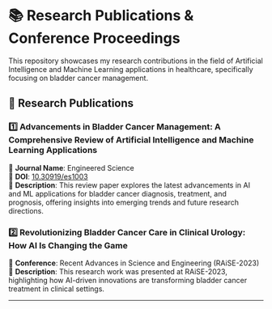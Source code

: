 # 📚 Research Publications & Conference Proceedings  

This repository showcases my research contributions in the field of Artificial Intelligence and Machine Learning applications in healthcare, specifically focusing on bladder cancer management.  

## 📝 Research Publications  

### 1️⃣ Advancements in Bladder Cancer Management: A Comprehensive Review of Artificial Intelligence and Machine Learning Applications  
📌 **Journal Name**: Engineered Science  
📌 **DOI**: [10.30919/es1003](https://www.espublisher.com/journals/articlehtml/engineered-science/10.30919-es1003)  
📌 **Description**: This review paper explores the latest advancements in AI and ML applications for bladder cancer diagnosis, treatment, and prognosis, offering insights into emerging trends and future research directions.  

### 2️⃣ Revolutionizing Bladder Cancer Care in Clinical Urology: How AI Is Changing the Game  
📌 **Conference**: Recent Advances in Science and Engineering (RAiSE-2023)  
📌 **Description**: This research work was presented at RAiSE-2023, highlighting how AI-driven innovations are transforming bladder cancer treatment in clinical settings.  

---  
